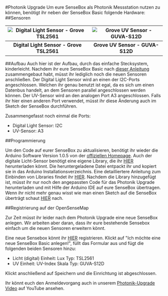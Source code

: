 #Photonik Upgrade
Um eure SenseBox als Photonik Messstation nutzen zu können, benötigt ihr neben der SenseBox Basic folgende Hardware:
##Sensoren


|![Digital Light Sensor - Grove TSL2561](../images/digitallight.jpg "Digital Light Sensor - Grove TSL2561")|![Grove UV Sensor - GUVA-S12D](../images/uvsensor_resized.jpg "Grove UV Sensor - GUVA-S12D")|
|:--------:|:--------:|
|**Digital Light Sensor - Grove TSL2561**|**Grove UV Sensor - GUVA-S12D**|

##Aufbau
Auch hier ist der Aufbau, durch das einfache Stecksystem, kinderleicht. Nachdem ihr eure SenseBox Basic nach [dieser Anleitung](https://github.com/sensebox/OER/blob/master/SenseBoxBasic.md) zusammengebaut habt, müsst ihr lediglich noch die neuen Sensoren anschließen.
Der Digital Light Sensor wird an einen der I2C-Ports angeschlossen. Welchen ihr genau benutzt ist egal, da es sich um einen Datenbus handelt, an dem Sensoren parallel angeschlossen werden können.
Der UV-Sensor wird an den analogen Port A3 angeschlossen. Falls ihr hier einen anderen Port verwendet, müsst ihr diese Änderung auch im Sketch der SenseBox durchführen.

Zusammengefasst noch einmal die Ports:
- Digital Light Sensor:    I2C
- UV-Sensor:               A3

##Programmierung

Um den Code auf eurer SenseBox zu aktualisieren, benötigt ihr wieder die Arduino Software Version 1.0.5 von der [offiziellen Homepage](http://www.arduino.cc). Auch der digitale Licht-Sensor benötigt eine eigene Library, die ihr [HIER](libs/Digital_Light_Sensor.zip) herunterladen könnt. Die heruntergeladene Datei entpackt ihr und kopiert sie in das Arduino Installationsverzeichnis. Eine detailliertere Anleitung zum Einbinden von Libraries findet ihr [HIER](https://github.com/sensebox/OER/blob/master/SenseBoxBasic.md).
Nachdem die Library hinzugefügt ist, müsst ihr nur noch den angepassten Code für das Photonik Upgrade herunterladen und mit Hilfe der Arduino IDE auf eure SenseBox übertragen. Wenn ihr nicht mehr genau wisst wie man einen Sketch auf die SenseBox überträgt schaut [HIER](https://github.com/sensebox/OER/blob/master/SenseBoxBasic.md) nach.

##Registrierung auf der OpenSenseMap

Zur Zeit müsst ihr leider nach dem Photonik Upgrade eine neue SenseBox anlegen. Wir arbeiten aber daran, dass ihr eure bestehende Sensebox einfach um die neuen Sensoren erweitern könnt.

Eine neue Sensebox könnt ihr [HIER](http://opensensemap.org/#/register) registrieren. Klickt auf "Ich möchte eine neue SenseBox Basic anlegen!", füllt das Formular aus und fügt die folgenden beiden Sensoren hinzu:
- Licht (digital)         Einheit: Lux                   Typ: TSL2561
- UV                       Einheit: UV-Index Skala        Typ: GUVA-S12D

Klickt anschließend auf Speichern und die Einrichtung ist abgeschlossen.

Ihr könnt euch den Anmeldevorgang auch in unserem [Photonik-Upgrade Video](http://youtu.be/9OJruEILxqM) auf YouTube ansehen.



